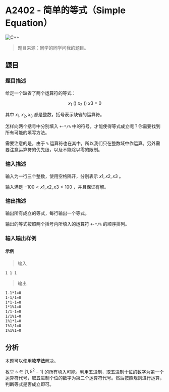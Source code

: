 # A2402 - 简单的等式（Simple Equation）

![C++](https://img.shields.io/badge/C++-AC-green)

> 题目来源：同学的同学问我的题目。

## 题目

### 题目描述

给定一个缺省了两个运算符的等式：

```math
x_1 \ \text{()} \ x_2 \ \text{()} \ x3 \ = \ 0
```

其中 $x_1,x_2,x_3$ 都是整数，括号表示缺省的运算符。

怎样向两个括号中分别填入 `+-*/%` 中的符号，才能使得等式成立呢？你需要找到所有可能的填写方法。

需要注意的是，由于 `%` 运算符也在其中，所以我们只在整数域中作运算。另外需要注意运算符的优先级，以及不能除以零的限制。

### 输入描述

输入为一行三个整数，使用空格隔开，分别表示 $x1,x2,x3$ 。

输入满足 $-100 < x1,x2,x3 < 100$ ，并且保证有解。

### 输出描述

输出所有成立的等式，每行输出一个等式。

输出的等式按照两个括号内所填入的运算符 `+-*/%` 的顺序排列。

### 输入输出样例

#### 示例

> 输入

```txt
1 1 1
```

> 输出
```txt
1-1*1=0
1-1/1=0
1*1-1=0
1*1%1=0
1/1-1=0
1/1%1=0
1%1*1=0
1%1/1=0
1%1%1=0
```

## 分析

本题可以使用**枚举法**解决。

枚举 $s \in [1, 5^2 - 1]$ 的所有填入可能。利用五进制，取五进制十位的数字为第一个运算符代号，取五进制个位的数字为第二个运算符代号。然后按照规则进行运算，判断等式是否成立即可。
